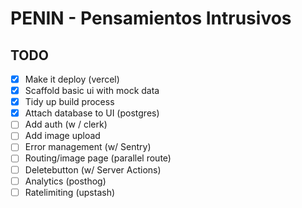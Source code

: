 # PENIN - Pensamientos Intrusivos

## TODO

- [x] Make it deploy (vercel)
- [x] Scaffold basic ui with mock data
- [x] Tidy up build process
- [x] Attach database to UI (postgres)
- [ ] Add auth (w / clerk)
- [ ] Add image upload
- [ ] Error management (w/ Sentry)
- [ ] Routing/image page (parallel route)
- [ ] Deletebutton (w/ Server Actions)
- [ ] Analytics (posthog)
- [ ] Ratelimiting (upstash)

